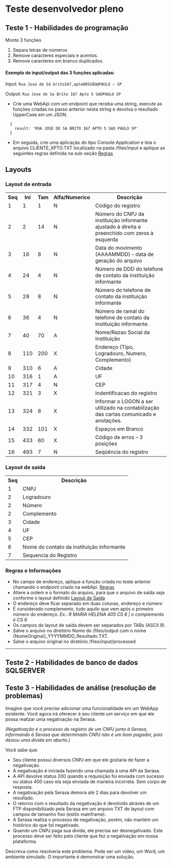 # Teste desenvolvedor pleno

## Teste 1 - Habilidades de programação  

Monte 3 funções

1. Separa letras de números 
2. Remove caracteres especiais e acentos.
3. Remove caracteres em branco duplicados.

#### Exemplo de input/output das 3 funções aplicadas:

  Input: ```Rua Jose de Sá brito167,apto005SÃO@PAULO – SP```
  
  Output: ```Rua Jose de Sa Brito 167 Apto 5 SAOPAULO SP```
  
-	Crie uma WebApi com um endpoint que receba uma string, execute as funções criadas no passo anterior nesta string e devolva o resultado UpperCase em um JSON.
```
  {
    result: 'RUA JOSE DE SA BRITO 167 APTO 5 SAO PAULO SP'
  }
```
-	Em seguida, crie uma aplicação do tipo Console Application e leia o arquivo CLIENTE_XPTO.TXT localizado na pasta /files/input e aplique as seguintes regras definida na sub-seção [Regras](#regras)

## Layouts
### Layout de entrada
<table>
<tr>	<th>Seq</th>	<th>Ini</th>	<th>Tam</th>	<th>Alfa/Numerico</th>	<th>Descrição</th>
<tr>	<td>1</td>	<td>1</td>	<td>1</td>	<td>N</td>	<td>Código do registro</td>
<tr>	<td>2</td>	<td>2</td>	<td>14</td>	<td>N</td>	<td>Número do CNPJ da instituição informante ajustado à direita e preenchido com zeros à esquerda</td>
<tr>	<td>3</td>	<td>16</td>	<td>8</td>	<td>N</td>	<td>Data do movimento (AAAAMMDD) – data de geração do arquivo </td>
<tr>	<td>4</td>	<td>24</td>	<td>4</td>	<td>N</td>	<td>Número de DDD do telefone de contato da instituição informante </td>
<tr>	<td>5</td>	<td>28</td>	<td>8</td>	<td>N</td>	<td>Número do telefone de contato da instituição informante </td>
<tr>	<td>6</td>	<td>36</td>	<td>4</td>	<td>N</td>	<td>Número de ramal do telefone de contato da instituição informante. </td>
<tr>	<td>7</td>	<td>40</td>	<td>70</td>	<td>A</td>	<td>Nome/Razao Social da Instituição</td>
<tr>	<td>8</td>	<td>110</td>	<td>200</td>	<td>X</td>	<td>Endereço (Tipo, Logradouro, Numero, Complemento)</td>
<tr>	<td>9</td>	<td>310</td>	<td>6</td>	<td>A</td>	<td>Cidade</td>
<tr>	<td>10</td>	<td>316</td>	<td>1</td>	<td>A</td>	<td>UF</td>
<tr>	<td>11</td>	<td>317</td>	<td>4</td>	<td>N</td>	<td>CEP</td>
<tr>	<td>12</td>	<td>321</td>	<td>3</td>	<td>X</td>	<td>Indentificacao do registro</td>
<tr>	<td>13</td>	<td>324</td>	<td>8</td>	<td>X</td>	<td>Informar o LOGON a ser utilizado na contabilização das cartas comunicado e anotações.</td>
<tr>	<td>14</td>	<td>332</td>	<td>101</td>	<td>X</td>	<td>Espaços em Branco</td>
<tr>	<td>15</td>	<td>433</td>	<td>60</td>	<td>X</td>	<td>Código de erros – 3 posições</td>
<tr>	<td>16</td>	<td>493</td>	<td>7</td>	<td>N</td>	<td>Seqüência do registro</td>
</table>					


### Layout de saída
<table>		
<tr>	<th>Seq</th>	<th>Descrição</th>
<tr>	<td>1</td>	<td>CNPJ</td>
<tr>	<td>2</td>	<td>Logradouro</td>
<tr>	<td>2</td>	<td>Número</td>
<tr>	<td>2</td>	<td>Complemento</td>
<tr>	<td>3</td>	<td>Cidade</td>
<tr>	<td>4</td>	<td>UF</td>
<tr>	<td>5</td>	<td>CEP</td>
<tr>	<td>6</td>	<td>Nome do contato da instituição informante</td>
<tr>	<td>7</td>	<td>Sequencia do Registro</td>
</table>		 

### Regras e Informações
- No campo de endereço, aplique a função criada no teste anterior chamando o endpoint criado na webApi. [Regras](#regras)
-	Altere a ordem e o formato do arquivo, para que o arquivo de saída seja conforme o layout definido [Layout de Saída](#layout-de-saída)
-	O endereço deve ficar separado em duas colunas, endereço e número
- É considerado complemento, tudo aquilo que vem após o primeiro número do endereço. *Ex.: R MARIA HELENA 405 CS 6 | o complemento é CS 6* 
-	Os campos do layout de saída devem ser separados por TABs (ASCII 9).
-	Salve o arquivo no diretório Nome do /files/output com o nome {NomeOriginal}_YYYYMMDD_Resultado.TXT.
-	Salve o arquivo original no diretório /files/input/processed



----------------------------------
## Teste 2 - Habilidades de banco de dados SQLSERVER 



## Teste 3 - Habilidades de análise (resolução de problemas)

Imagine que você precise adicionar uma funcionalidade em um WebApp existente. Você agora irá oferecer à seu cliente um serviço em que ele possa realizar uma negativação na Serasa.

*(Negativação é o processo de registro de um CNPJ junto à Serasa, informando à Serasa que determinado CNPJ não é um bom pagador, pois deixou uma dívida em aberto.)*

Você sabe que:
- Seu cliente possui diversos CNPJ em que ele gostaria de fazer a negativação.
- A negativação é iniciada fazendo uma chamada à uma API da Serasa.
- A API devolve status 200 quando a requisição foi enviada com sucesso ou status 400 caso ela seja enviada de maneira incorreta. Sem corpo de resposta.
- A negativação pela Serasa demora até 2 dias para devolver um resultado.
- O retorno com o resultado da negativação é devolvido através de um FTP disponibilizado pela Serasa em um arquivo TXT de layout com campos de tamanho fixo (estilo mainframe).
- A Serasa realiza o processo de negativação, porém, não mantém um histórico do que foi negativado.
- Quando um CNPJ paga sua dívida, ele precisa ser desnegativado. Este processo deve ser feito pelo cliente que fez a negativação em nossa plataforma.

Descreva como resolveria este problema. Pode ser um vídeo, um Word, um ambiente simulado. O importante é demonstrar uma solução.

